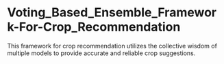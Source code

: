 # Voting_Based_Ensemble_Framework-For-Crop_Recommendation
This framework for crop recommendation utilizes the collective wisdom of multiple models to provide accurate and reliable crop suggestions.
